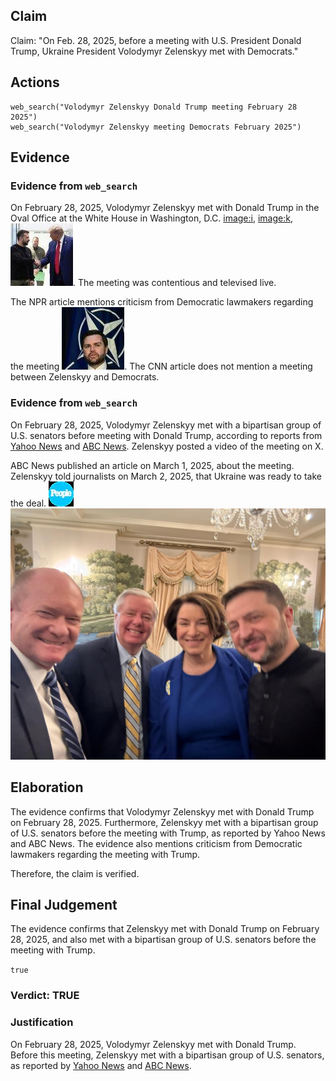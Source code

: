 ## Claim
Claim: "On Feb. 28, 2025, before a meeting with U.S. President Donald Trump, Ukraine President Volodymyr Zelenskyy met with Democrats."

## Actions
```
web_search("Volodymyr Zelenskyy Donald Trump meeting February 28 2025")
web_search("Volodymyr Zelenskyy meeting Democrats February 2025")
```

## Evidence
### Evidence from `web_search`
On February 28, 2025, Volodymyr Zelenskyy met with Donald Trump in the Oval Office at the White House in Washington, D.C. <image:i>, <image:k>, ![image 8154](media/2025-08-30_08-21-1756542085-267006.jpg). The meeting was contentious and televised live.

The NPR article mentions criticism from Democratic lawmakers regarding the meeting ![image 8156](media/2025-08-30_08-21-1756542089-125501.jpg). The CNN article does not mention a meeting between Zelenskyy and Democrats.


### Evidence from `web_search`
On February 28, 2025, Volodymyr Zelenskyy met with a bipartisan group of U.S. senators before meeting with Donald Trump, according to reports from [Yahoo News](https://www.yahoo.com/news/fact-check-zelenskyy-met-democrats-205100784.html) and [ABC News](https://abcnews.go.com/Politics/zelenskyy-meets-bipartisan-group-senators-ahead-tense-white/story?id=119305439). Zelenskyy posted a video of the meeting on X.

ABC News published an article on March 1, 2025, about the meeting. Zelenskyy told journalists on March 2, 2025, that Ukraine was ready to take the deal. ![image 1991](media/2025-08-07_19-29-1754594966-519958.jpg) ![image 1992](media/2025-08-07_19-29-1754594975-441953.jpg)


## Elaboration
The evidence confirms that Volodymyr Zelenskyy met with Donald Trump on February 28, 2025. Furthermore, Zelenskyy met with a bipartisan group of U.S. senators before the meeting with Trump, as reported by Yahoo News and ABC News. The evidence also mentions criticism from Democratic lawmakers regarding the meeting with Trump.

Therefore, the claim is verified.


## Final Judgement
The evidence confirms that Zelenskyy met with Donald Trump on February 28, 2025, and also met with a bipartisan group of U.S. senators before the meeting with Trump.

`true`

### Verdict: TRUE

### Justification
On February 28, 2025, Volodymyr Zelenskyy met with Donald Trump. Before this meeting, Zelenskyy met with a bipartisan group of U.S. senators, as reported by [Yahoo News](https://www.yahoo.com/news/fact-check-zelenskyy-met-democrats-205100784.html) and [ABC News](https://abcnews.go.com/Politics/zelenskyy-meets-bipartisan-group-senators-ahead-tense-white/story?id=119305439).
